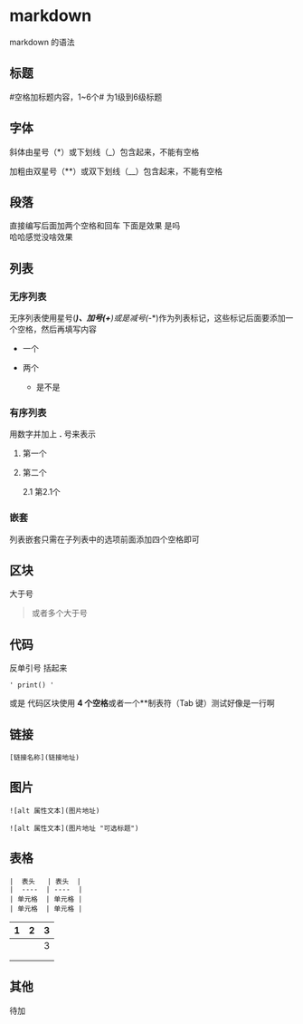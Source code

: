 # markdown
 markdown 的语法

## 标题
#空格加标题内容，1~6个# 为1级到6级标题

## 字体
 斜体由星号（*）或下划线（_）包含起来，不能有空格

加粗由双星号（**）或双下划线（__）包含起来，不能有空格

## 段落

直接编写后面加两个空格和回车
下面是效果
是吗  
哈哈感觉没啥效果

## 列表

### 无序列表

无序列表使用星号(*****)、加号(**+**)或是减号(**-**)作为列表标记，这些标记后面要添加一个空格，然后再填写内容

+ 一个

+ 两个 
    + 是不是

### 有序列表

用数字并加上 **.** 号来表示

1. 第一个

2. 第二个

	2.1 第2.1个

### 嵌套

列表嵌套只需在子列表中的选项前面添加四个空格即可

## 区块

大于号

> 或者多个大于号

## 代码

反单引号 括起来

`' print() '`

或是 代码区块使用 **4 个空格**或者一个**制表符（Tab 键）测试好像是一行啊

## 链接
`[链接名称](链接地址)`

## 图片

```
![alt 属性文本](图片地址)

![alt 属性文本](图片地址 "可选标题")
```

## 表格

```
|  表头   | 表头  |
|  ----  | ----  |
| 单元格  | 单元格 |
| 单元格  | 单元格 |
```

|  1   |  2   |  3   |
| :--: | :--: | :--: |
|      |      |  3   |
|      |      |      |
|      |      |      |



## 其他

待加